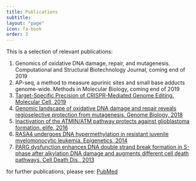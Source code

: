 ```yaml
---
title: Publications
subtitle: 
layout: "page"
icon: fa-book
order: 3
---
```


This is a selection of relevant publications:

1. Genomics of oxidative DNA damage, repair, and mutagenesis. Computational and Structural Biotechnology Journal, coming end of 2019
2. AP-seq, a method to measure apurinic sites and small base adducts genome-wide. Methods in Molecular Biology, coming end of 2019
3. [Target-Specific Precision of CRISPR-Mediated Genome Editing. Molecular Cell, 2019](https://doi.org/10.1016/j.molcel.2018.11.031)
4. [Genomic landscape of oxidative DNA damage and repair reveals regioselective protection from mutagenesis. Genome Biology, 2018](https://doi.org/10.1186/s13059-018-1582-2)
5. [Inactivation of the ATMIN/ATM pathway protects against glioblastoma formation. elife, 2016](https://doi.org/10.7554/eLife.08711)
6. [RASA4 undergoes DNA hypermethylation in resistant juvenile myelomonocytic leukemia. Epigenetics, 2014](https://doi.org/10.4161/epi.29941)
7. [PARG dysfunction enhances DNA double strand break formation in S-phase after alkylation DNA damage and augments different cell death pathways. Cell Death Dis., 2013](https://doi.org/10.1038/cddis.2013.133)

for further publications, please see: [PubMed](https://www.ncbi.nlm.nih.gov/pubmed/?term=poetsch%20ar)